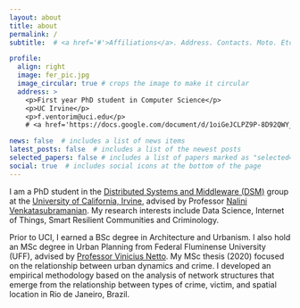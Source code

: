 ```yaml
---
layout: about
title: about
permalink: /
subtitle:  # <a href='#'>Affiliations</a>. Address. Contacts. Moto. Etc.

profile:
  align: right
  image: fer_pic.jpg
  image_circular: true # crops the image to make it circular
  address: >
    <p>First year PhD student in Computer Science</p>
    <p>UC Irvine</p>
    <p>f.ventorim@uci.edu</p>
    # <a href='https://docs.google.com/document/d/1oiGeJCLPZ9P-8D92QWY_67XCTLxjzuOn1T5S7pJfWGc/edit?usp=sharing'>CV</a>

news: false  # includes a list of news items
latest_posts: false  # includes a list of the newest posts
selected_papers: false # includes a list of papers marked as "selected={true}"
social: true  # includes social icons at the bottom of the page
---
```


I am a PhD student in the [Distributed Systems and Middleware (DSM)](https://ics.uci.edu/~dsm/index.html) group at the [University of California, Irvine](https://uci.edu/), advised by Professor [Nalini Venkatasubramanian](https://nalini.ics.uci.edu/). My research interests include Data Science, Internet of Things, Smart Resilient Communities and Criminology.

Prior to UCI, I earned a BSc degree in Architecture and Urbanism. I also hold an MSc degree in Urban Planning from Federal Fluminense University (UFF), advised by [Professor Vinicius Netto](https://scholar.google.co.uk/citations?user=wGMsjegAAAAJ&hl=en). My MSc thesis (2020) focused on the relationship between urban dynamics and crime. I developed an empirical methodology based on the analysis of network structures that emerge from the relationship between types of crime, victim, and spatial location in Rio de Janeiro, Brazil.
